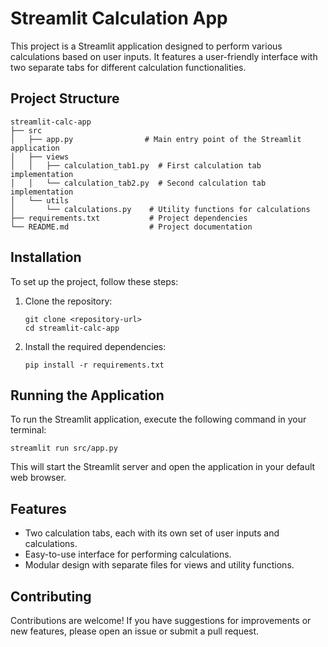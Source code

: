 # Streamlit Calculation App

This project is a Streamlit application designed to perform various calculations based on user inputs. It features a user-friendly interface with two separate tabs for different calculation functionalities.

## Project Structure

```
streamlit-calc-app
├── src
│   ├── app.py                # Main entry point of the Streamlit application
│   ├── views
│   │   ├── calculation_tab1.py  # First calculation tab implementation
│   │   └── calculation_tab2.py  # Second calculation tab implementation
│   └── utils
│       └── calculations.py    # Utility functions for calculations
├── requirements.txt           # Project dependencies
└── README.md                  # Project documentation
```

## Installation

To set up the project, follow these steps:

1. Clone the repository:
   ```
   git clone <repository-url>
   cd streamlit-calc-app
   ```

2. Install the required dependencies:
   ```
   pip install -r requirements.txt
   ```

## Running the Application

To run the Streamlit application, execute the following command in your terminal:

```
streamlit run src/app.py
```

This will start the Streamlit server and open the application in your default web browser.

## Features

- Two calculation tabs, each with its own set of user inputs and calculations.
- Easy-to-use interface for performing calculations.
- Modular design with separate files for views and utility functions.

## Contributing

Contributions are welcome! If you have suggestions for improvements or new features, please open an issue or submit a pull request.
